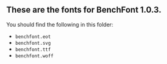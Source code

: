 ## These are the fonts for BenchFont 1.0.3.

You should find the following in this folder:

- `benchfont.eot`
- `benchfont.svg`
- `benchfont.ttf`
- `benchfont.woff`
